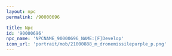```yaml
---
layout: npc
permalink: /90000696

title: Npc
id: '90000696'
npc_name: 'NPCNAME_90000696_NAME:[F]Develop'
icon_url: 'portrait/mob/21000888_m_dronemissilepurple_p.png'
---
```

